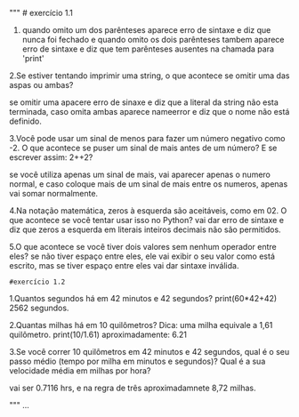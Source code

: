
"""
        # exercício 1.1

 1. quando omito um dos  parênteses aparece erro de sintaxe e diz que nunca foi fechado e 
quando omito os dois parênteses tambem aparece erro de sintaxe e diz que tem parênteses ausentes na chamada para 'print'

2.Se estiver tentando imprimir uma string, o que acontece se omitir uma das aspas ou ambas?

se omitir uma apacere erro de sinaxe e diz que a literal da string não esta terminada, caso
omita ambas aparece nameerror e diz que o nome não está definido.

3.Você pode usar um sinal de menos para fazer um número negativo como -2.
 O que acontece se puser um sinal de mais antes de um número? E se escrever assim: 2++2?

 se você utiliza apenas um sinal de mais, vai aparecer apenas o numero normal,
   e caso coloque mais de um sinal de mais entre os numeros, apenas vai somar normalmente.

 4.Na notação matemática, zeros à esquerda são aceitáveis, como em 02. 
 O que acontece se você tentar usar isso no Python?
 vai dar erro de sintaxe e diz que zeros a esquerda em literais inteiros decimais não são permitidos.

5.O que acontece se você tiver dois valores sem nenhum operador entre eles?
se não tiver espaço entre eles, ele vai exibir o seu valor como está escrito,
mas se tiver espaço entre eles vai dar sintaxe inválida. 

    #exercício 1.2

1.Quantos segundos há em 42 minutos e 42 segundos?
print(60*42+42)
2562 segundos.

2.Quantas milhas há em 10 quilômetros? Dica: uma milha equivale a 1,61 quilômetro.
print(10/1.61)
aproximadamente: 6.21

3.Se você correr 10 quilômetros em 42 minutos e 42 segundos, qual é o seu passo médio
 (tempo por milha em minutos e segundos)? Qual é a sua velocidade média em milhas por hora?

 vai ser 0.7116 hrs, e na regra de três aproximadamnete 8,72 milhas.

"""
...

